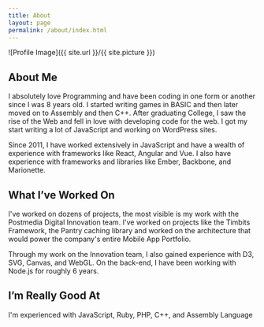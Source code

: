 ```yaml
---
title: About
layout: page
permalink: /about/index.html
---
```

<style>
img { width: 50%; margin: 0 auto; display: block; }
</style>

![Profile Image]({{ site.url }}/{{ site.picture }})

<h2>About Me</h2>

<p>I absolutely love Programming and have been coding in one form or another since I was 8 years old. I started writing games in BASIC and then later moved on to Assembly and then C++. After graduating College, I saw the rise of the Web and fell in love with developing code for the web. I got my start writing a lot of JavaScript and working on WordPress sites.</p>

<p>Since 2011, I have worked extensively in JavaScript and have a wealth of experience with frameworks like React, Angular and Vue. I also have experience
with frameworks and libraries like Ember, Backbone, and Marionette.</p>

<h2>What I’ve Worked On</h2>

<p>I've worked on dozens of projects, the most visible is my work with the Postmedia Digital Innovation team. I've worked on projects like the Timbits Framework, the Pantry caching library and worked on the architecture that would power the company's entire Mobile App Portfolio.</p>

<p>Through my work on the Innovation team, I also gained experience with D3, SVG, Canvas, and WebGL. On the back-end, I have been working with Node.js for
roughly 6 years.</p>

<h2>I’m Really Good At</h2>

<p>I'm experienced with JavaScript, Ruby, PHP, C++, and Assembly Language</p>
